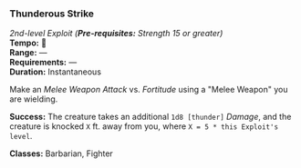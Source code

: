 ### Thunderous Strike
*2nd-level Exploit (**Pre-requisites:** Strength 15 or greater)*  
**Tempo:** 🔷  
**Range:** —  
**Requirements:** —  
**Duration:** Instantaneous  

Make an *Melee Weapon Attack* vs. *Fortitude* using a "Melee Weapon" you are wielding.

**Success:** The creature takes an additional `1d8 [thunder]` *Damage*, and the creature is knocked `X` ft. away from you, where `X = 5 * this Exploit's level`.

**Classes:** Barbarian, Fighter

